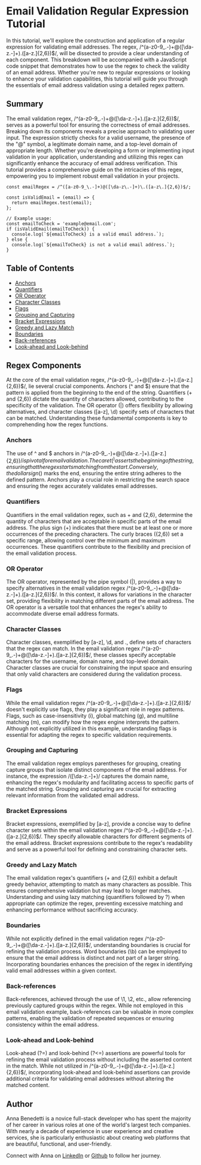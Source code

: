 # Email Validation Regular Expression Tutorial

In this tutorial, we'll explore the construction and application of a regular expression for validating email addresses. The regex, /^(a-z0-9_.-)+@([\da-z.-]+).([a-z.]{2,6})$/, will be dissected to provide a clear understanding of each component. This breakdown will be accompanied with a JavaScript code snippet that demonstrates how to use the regex to check the validity of an email address. Whether you're new to regular expressions or looking to enhance your validation capabilities, this tutorial will guide you through the essentials of email address validation using a detailed regex pattern.

## Summary

The email validation regex, /^(a-z0-9_.-)+@([\da-z.-]+).([a-z.]{2,6})$/, serves as a powerful tool for ensuring the correctness of email addresses. Breaking down its components reveals a precise approach to validating user input. The expression strictly checks for a valid username, the presence of the "@" symbol, a legitimate domain name, and a top-level domain of appropriate length. Whether you're developing a form or implementing input validation in your application, understanding and utilizing this regex can significantly enhance the accuracy of email address verification. This tutorial provides a comprehensive guide on the intricacies of this regex, empowering you to implement robust email validation in your projects.
```
const emailRegex = /^([a-z0-9_\.-]+)@([\da-z\.-]+)\.([a-z\.]{2,6})$/;

const isValidEmail = (email) => {
  return emailRegex.test(email);
};

// Example usage:
const emailToCheck = 'example@email.com';
if (isValidEmail(emailToCheck)) {
  console.log(`${emailToCheck} is a valid email address.`);
} else {
  console.log(`${emailToCheck} is not a valid email address.`);
}

```


## Table of Contents

- [Anchors](#anchors)
- [Quantifiers](#quantifiers)
- [OR Operator](#or-operator)
- [Character Classes](#character-classes)
- [Flags](#flags)
- [Grouping and Capturing](#grouping-and-capturing)
- [Bracket Expressions](#bracket-expressions)
- [Greedy and Lazy Match](#greedy-and-lazy-match)
- [Boundaries](#boundaries)
- [Back-references](#back-references)
- [Look-ahead and Look-behind](#look-ahead-and-look-behind)

## Regex Components
At the core of the email validation regex, /^(a-z0-9_.-)+@([\da-z.-]+).([a-z.]{2,6})$/, lie several crucial components. Anchors (^ and $) ensure that the pattern is applied from the beginning to the end of the string. Quantifiers (+ and {2,6}) dictate the quantity of characters allowed, contributing to the specificity of the validation. The OR operator (|) offers flexibility by allowing alternatives, and character classes ([a-z], \d) specify sets of characters that can be matched. Understanding these fundamental components is key to comprehending how the regex functions.

### Anchors
The use of ^ and $ anchors in /^(a-z0-9_.-)+@([\da-z.-]+).([a-z.]{2,6})$/ is pivotal for email validation. The caret (^) asserts the beginning of the string, ensuring that the regex starts matching from the start. Conversely, the dollar sign ($) marks the end, ensuring the entire string adheres to the defined pattern. Anchors play a crucial role in restricting the search space and ensuring the regex accurately validates email addresses.

### Quantifiers
Quantifiers in the email validation regex, such as + and {2,6}, determine the quantity of characters that are acceptable in specific parts of the email address. The plus sign (+) indicates that there must be at least one or more occurrences of the preceding characters. The curly braces ({2,6}) set a specific range, allowing control over the minimum and maximum occurrences. These quantifiers contribute to the flexibility and precision of the email validation process.

### OR Operator
The OR operator, represented by the pipe symbol (|), provides a way to specify alternatives in the email validation regex /^(a-z0-9_.-)+@([\da-z.-]+).([a-z.]{2,6})$/. In this context, it allows for variations in the character set, providing flexibility in matching different parts of the email address. The OR operator is a versatile tool that enhances the regex's ability to accommodate diverse email address formats.

### Character Classes
Character classes, exemplified by [a-z], \d, and ., define sets of characters that the regex can match. In the email validation regex /^(a-z0-9_.-)+@([\da-z.-]+).([a-z.]{2,6})$/, these classes specify acceptable characters for the username, domain name, and top-level domain. Character classes are crucial for constraining the input space and ensuring that only valid characters are considered during the validation process.

### Flags
While the email validation regex /^(a-z0-9_.-)+@([\da-z.-]+).([a-z.]{2,6})$/ doesn't explicitly use flags, they play a significant role in regex patterns. Flags, such as case-insensitivity (i), global matching (g), and multiline matching (m), can modify how the regex engine interprets the pattern. Although not explicitly utilized in this example, understanding flags is essential for adapting the regex to specific validation requirements.

### Grouping and Capturing
The email validation regex employs parentheses for grouping, creating capture groups that isolate distinct components of the email address. For instance, the expression /([\da-z.-]+)/ captures the domain name, enhancing the regex's modularity and facilitating access to specific parts of the matched string. Grouping and capturing are crucial for extracting relevant information from the validated email address.

### Bracket Expressions
Bracket expressions, exemplified by [a-z], provide a concise way to define character sets within the email validation regex /^(a-z0-9_.-)+@([\da-z.-]+).([a-z.]{2,6})$/. They specify allowable characters for different segments of the email address. Bracket expressions contribute to the regex's readability and serve as a powerful tool for defining and constraining character sets.

### Greedy and Lazy Match
The email validation regex's quantifiers (+ and {2,6}) exhibit a default greedy behavior, attempting to match as many characters as possible. This ensures comprehensive validation but may lead to longer matches. Understanding and using lazy matching (quantifiers followed by ?) when appropriate can optimize the regex, preventing excessive matching and enhancing performance without sacrificing accuracy.

### Boundaries
While not explicitly defined in the email validation regex /^(a-z0-9_.-)+@([\da-z.-]+).([a-z.]{2,6})$/, understanding boundaries is crucial for refining the validation process. Word boundaries (\b) can be employed to ensure that the email address is distinct and not part of a larger string. Incorporating boundaries enhances the precision of the regex in identifying valid email addresses within a given context.

### Back-references
Back-references, achieved through the use of \1, \2, etc., allow referencing previously captured groups within the regex. While not employed in this email validation example, back-references can be valuable in more complex patterns, enabling the validation of repeated sequences or ensuring consistency within the email address.

### Look-ahead and Look-behind
Look-ahead (?=) and look-behind (?<=) assertions are powerful tools for refining the email validation process without including the asserted content in the match. While not utilized in /^(a-z0-9_.-)+@([\da-z.-]+).([a-z.]{2,6})$/, incorporating look-ahead and look-behind assertions can provide additional criteria for validating email addresses without altering the matched content.

## Author
Anna Benedetti is a novice full-stack developer who has spent the majority of her career in various roles at one of the world's largest tech companies. With nearly a decade of experience in user experience and creative services, she is particularly enthusiastic about creating web platforms that are beautiful, functional, and user-friendly.

Connect with Anna on [LinkedIn](https://www.linkedin.com/in/anna-rose-benedetti/) or [Github](https://github.com/abenedetti27) to follow her journey.


